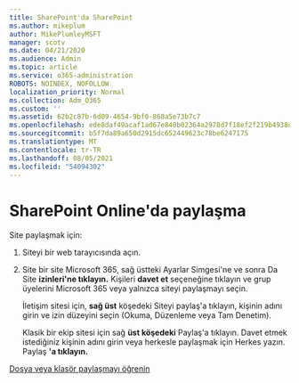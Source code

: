 ```yaml
---
title: SharePoint'da SharePoint
ms.author: mikeplum
author: MikePlumleyMSFT
manager: scotv
ms.date: 04/21/2020
ms.audience: Admin
ms.topic: article
ms.service: o365-administration
ROBOTS: NOINDEX, NOFOLLOW
localization_priority: Normal
ms.collection: Adm_O365
ms.custom: ''
ms.assetid: 62b2c87b-6d09-4654-9bf0-868a5e73b7c7
ms.openlocfilehash: ede8daf49acaf1ad67e840b02364a2978d7f18ef2f219b4938dd14d0ca7e231c
ms.sourcegitcommit: b5f7da89a650d2915dc652449623c78be6247175
ms.translationtype: MT
ms.contentlocale: tr-TR
ms.lasthandoff: 08/05/2021
ms.locfileid: "54094302"
---
```

# <a name="how-to-share-in-sharepoint-online"></a>SharePoint Online'da paylaşma

Site paylaşmak için:
  
1. Siteyi bir web tarayıcısında açın.
    
2. Site bir site Microsoft 365, sağ üstteki Ayarlar Simgesi'ne ve sonra Da Site **izinleri'ne tıklayın.** Kişileri **davet et** seçeneğine tıklayın ve grup üyelerini Microsoft 365 veya yalnızca siteyi paylaşmayı seçin. 
    
    İletişim sitesi için, **sağ üst** köşedeki Siteyi paylaş'a tıklayın, kişinin adını girin ve izin düzeyini seçin (Okuma, Düzenleme veya Tam Denetim). 
    
    Klasik bir ekip sitesi için sağ **üst köşedeki** Paylaş'a tıklayın. Davet etmek istediğiniz kişinin adını girin veya herkesle paylaşmak için Herkes yazın. Paylaş **'a tıklayın.**
    
[Dosya veya klasör paylaşmayı öğrenin](https://go.microsoft.com/fwlink/?linkid=511430)
  

